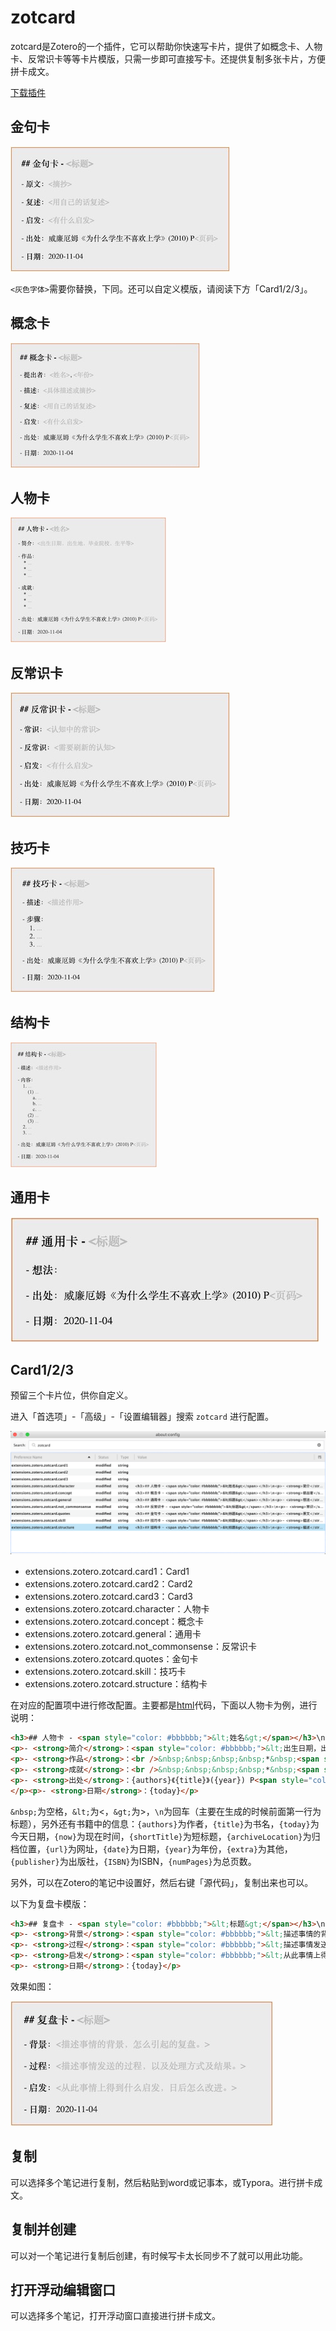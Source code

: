 # zotcard
zotcard是Zotero的一个插件，它可以帮助你快速写卡片，提供了如概念卡、人物卡、反常识卡等等卡片模版，只需一步即可直接写卡。还提供复制多张卡片，方便拼卡成文。

[下载插件](https://github.com/018/zotcard/releases)

## 金句卡

![金句卡](https://raw.githubusercontent.com/018/zotcard/main/image/quotes.jpeg)

`<灰色字体>`需要你替换，下同。还可以自定义模版，请阅读下方「Card1/2/3」。

## 概念卡

![概念卡](https://raw.githubusercontent.com/018/zotcard/main/image/concept.jpeg)

## 人物卡

![人物卡](https://raw.githubusercontent.com/018/zotcard/main/image/character.jpeg)

## 反常识卡

![反常识卡](https://raw.githubusercontent.com/018/zotcard/main/image/not_commonsense.jpeg)

## 技巧卡

![技巧卡](https://raw.githubusercontent.com/018/zotcard/main/image/skill.jpeg)

## 结构卡

![结构卡](https://raw.githubusercontent.com/018/zotcard/main/image/structure.jpeg)

## 通用卡

![通用卡](https://raw.githubusercontent.com/018/zotcard/main/image/general.jpeg)

## Card1/2/3
预留三个卡片位，供你自定义。

进入「首选项」-「高级」-「设置编辑器」搜索 `zotcard` 进行配置。

![金句卡](https://raw.githubusercontent.com/018/zotcard/main/image/config.png)

- extensions.zotero.zotcard.card1：Card1
- extensions.zotero.zotcard.card2：Card2
- extensions.zotero.zotcard.card3：Card3
- extensions.zotero.zotcard.character：人物卡
- extensions.zotero.zotcard.concept：概念卡
- extensions.zotero.zotcard.general：通用卡
- extensions.zotero.zotcard.not_commonsense：反常识卡
- extensions.zotero.zotcard.quotes：金句卡
- extensions.zotero.zotcard.skill：技巧卡
- extensions.zotero.zotcard.structure：结构卡

在对应的配置项中进行修改配置。主要都是[html](https://www.runoob.com/html/html-tutorial.html)代码，下面以人物卡为例，进行说明：

```html
<h3>## 人物卡 - <span style="color: #bbbbbb;">&lt;姓名&gt;</span></h3>\n
<p>- <strong>简介</strong>：<span style="color: #bbbbbb;">&lt;出生日期，出生地，毕业院校，生平等&gt;</span></p>
<p>- <strong>作品</strong>：<br />&nbsp;&nbsp;&nbsp;&nbsp;*&nbsp;<span style="color: #bbbbbb;">...</span><br />&nbsp;&nbsp;&nbsp;&nbsp;*&nbsp;<span style="color: #bbbbbb;">...</span><br />&nbsp;&nbsp;&nbsp;&nbsp;*&nbsp;<span style="color: #bbbbbb;">...</span></p>
<p>- <strong>成就</strong>：<br />&nbsp;&nbsp;&nbsp;&nbsp;*&nbsp;<span style="color: #bbbbbb;">...</span><br />&nbsp;&nbsp;&nbsp;&nbsp;*&nbsp;<span style="color: #bbbbbb;">...</span><br />&nbsp;&nbsp;&nbsp;&nbsp;*&nbsp;<span style="color: #bbbbbb;">...</span></p>
<p>- <strong>出处</strong>：{authors}《{title}》({year}) P<span style="color: #bbbbbb;">&lt;页码&gt;</span>
</p><p>- <strong>日期</strong>：{today}</p>
```

`&nbsp;`为空格，`&lt;`为<，`&gt;`为>，`\n`为回车（主要在生成的时候前面第一行为标题），另外还有书籍中的信息：`{authors}`为作者，`{title}`为书名，`{today}`为今天日期，`{now}`为现在时间，`{shortTitle}`为短标题，`{archiveLocation}`为归档位置，`{url}`为网址，`{date}`为日期，`{year}`为年份，`{extra}`为其他，`{publisher}`为出版社，`{ISBN}`为ISBN，`{numPages}`为总页数。

另外，可以在Zotero的笔记中设置好，然后右键「源代码」，复制出来也可以。

以下为复盘卡模版：

```html
<h3>## 复盘卡 - <span style="color: #bbbbbb;">&lt;标题&gt;</span></h3>\n
<p>- <strong>背景</strong>：<span style="color: #bbbbbb;">&lt;描述事情的背景，怎么引起的复盘。&gt;</span></p>
<p>- <strong>过程</strong>：<span style="color: #bbbbbb;">&lt;描述事情发送的过程，以及处理方式及结果。&gt;</span></p>
<p>- <strong>启发</strong>：<span style="color: #bbbbbb;">&lt;从此事情上得到什么启发，日后怎么改进。&gt;</span></p>
<p>- <strong>日期</strong>：{today}</p>
```

效果如图：

![复盘卡](https://raw.githubusercontent.com/018/zotcard/main/image/checking.jpeg)

## 复制

可以选择多个笔记进行复制，然后粘贴到word或记事本，或Typora。进行拼卡成文。

## 复制并创建

可以对一个笔记进行复制后创建，有时候写卡太长同步不了就可以用此功能。

## 打开浮动编辑窗口

可以选择多个笔记，打开浮动窗口直接进行拼卡成文。


